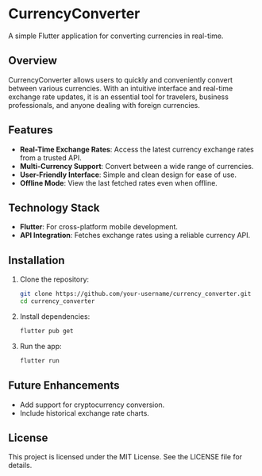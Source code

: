# CurrencyConverter

A simple Flutter application for converting currencies in real-time.

## Overview

CurrencyConverter allows users to quickly and conveniently convert between various currencies. With an intuitive interface and real-time exchange rate updates, it is an essential tool for travelers, business professionals, and anyone dealing with foreign currencies.

## Features

- **Real-Time Exchange Rates**: Access the latest currency exchange rates from a trusted API.
- **Multi-Currency Support**: Convert between a wide range of currencies.
- **User-Friendly Interface**: Simple and clean design for ease of use.
- **Offline Mode**: View the last fetched rates even when offline.

## Technology Stack

- **Flutter**: For cross-platform mobile development.
- **API Integration**: Fetches exchange rates using a reliable currency API.

## Installation

1. Clone the repository:
   ```bash
   git clone https://github.com/your-username/currency_converter.git
   cd currency_converter
   ```

2. Install dependencies:
   ```bash
   flutter pub get
   ```

3. Run the app:
   ```bash
   flutter run
   ```

## Future Enhancements

- Add support for cryptocurrency conversion.
- Include historical exchange rate charts.

## License

This project is licensed under the MIT License. See the LICENSE file for details.
